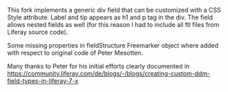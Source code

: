 This fork implements a generic div field that can be customized with a CSS Style attribute. 
Label and tip appears as h1 and p tag in the div. The field allows nested fields as well (for this reason I had to include all ftl files from Liferay source code).

Some missing properties in fieldStructure Freemarker object where added with respect to original code of Peter Mesotten.


Many thanks to Peter for his initial efforts clearly documented in https://community.liferay.com/de/blogs/-/blogs/creating-custom-ddm-field-types-in-liferay-7-x
